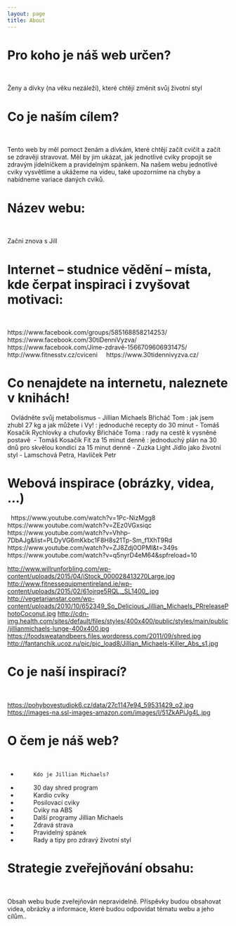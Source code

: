```yaml
---
layout: page
title: About
---
```


<h1>Pro koho je náš web určen?</h1> 
<p>Ženy a dívky (na věku nezáleží), které chtějí změnit svůj životní styl</p>

<h1>Co je naším cílem?</h1> 
<p>Tento web by měl pomoct ženám a dívkám, které chtějí začít cvičit a začít se zdravěji stravovat. Měl by jim ukázat, jak jednotlivé cviky propojit se zdravým jídelníčkem a pravidelným spánkem. Na našem webu jednotlivé cviky vysvětlíme a ukážeme na videu, také upozorníme na chyby a nabídneme variace daných cviků.</p> 


<h1>Název webu:</h1> 
<p> Začni znova s Jill</p> 

<h1>Internet – studnice vědění – místa, kde čerpat inspiraci i zvyšovat motivaci:</h1> 
<p> https://www.facebook.com/groups/585168858214253/
    https://www.facebook.com/30tiDenniVyzva/
    https://www.facebook.com/Jíme-zdravě-1566709606931475/
    http://www.fitnesstv.cz/cviceni
    https://www.30tidennivyzva.cz/</p> 

<h1>Co nenajdete na internetu, naleznete v knihách!</h1> 
Ovládněte svůj metabolismus - Jillian Michaels
Břicháč Tom : jak jsem zhubl 27 kg a jak můžete i Vy! : jednoduché recepty do 30 minut - Tomáš Kosačík
Rychlovky a chuťovky Břicháče Toma : rady na cestě k vysněné postavě  - Tomáš Kosačík
Fit za 15 minut denně : jednoduchý plán na 30 dnů pro skvělou kondici za 15 minut denně - Zuzka Light 
Jídlo jako životní styl - Lamschová Petra, Havlíček Petr                         

<h1>Webová inspirace (obrázky, videa, …)</h1> 
https://www.youtube.com/watch?v=1Pc-NizMgg8
https://www.youtube.com/watch?v=ZEz0VGxsiqc
https://www.youtube.com/watch?v=Vhhp-7DbAJg&list=PLDyVG6mKkbc1F8H8s21Tp-Sm_f1XhT9Rd
https://www.youtube.com/watch?v=ZJ8Zdj0OPMI&t=349s
https://www.youtube.com/watch?v=q5nyrD4eM64&spfreload=10


http://www.willrunforbling.com/wp-content/uploads/2015/04/iStock_000028413270Large.jpg
http://www.fitnessequipmentireland.ie/wp-content/uploads/2015/02/61ojrqe5RQL._SL1400_.jpg
http://vegetarianstar.com/wp-content/uploads/2010/10/652349_So_Delicious_Jillian_Michaels_PRreleasePhotoCoconut.jpg
http://cdn-img.health.com/sites/default/files/styles/400x400/public/styles/main/public/jillianmichaels-lunge-400x400.jpg
https://foodsweatandbeers.files.wordpress.com/2011/09/shred.jpg
http://fantanchik.ucoz.ru/pic/pic_load8/Jillian_Michaels-Killer_Abs_s1.jpg



<h1>Co je naší inspirací?</h1> 

https://pohybovestudiok6.cz/data/27c1147e94_59531429_o2.jpg
https://images-na.ssl-images-amazon.com/images/I/51ZkAPiJg4L.jpg


<h1>O čem je náš web?</h1> 

-	       Kdo je Jillian Michaels?
-          30 day shred program
-          Kardio cviky
-          Posilovací cviky
-          Cviky na ABS
-          Další programy Jillian Michaels
-          Zdravá strava
-          Pravidelný spánek
-          Rady a tipy pro zdravý životní styl

<h1>Strategie zveřejňování obsahu:</h1>  
  
<p>Obsah webu bude zveřejňován nepravidelně. Příspěvky budou obsahovat videa, obrázky a informace, které budou odpovídat tématu webu a jeho cílům..</p> 
